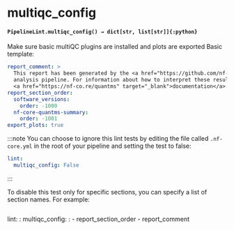 # multiqc_config

#### `PipelineLint.multiqc_config() → dict[str, list[str]]{:python}`

Make sure basic multiQC plugins are installed and plots are exported
Basic template:

```yaml
report_comment: >
  This report has been generated by the <a href="https://github.com/nf-core/quantms" target="_blank">nf-core/quantms</a>
  analysis pipeline. For information about how to interpret these results, please see the
  <a href="https://nf-co.re/quantms" target="_blank">documentation</a>.
report_section_order:
  software_versions:
    order: -1000
  nf-core-quantms-summary:
    order: -1001
export_plots: true
```

:::note
You can choose to ignore this lint tests by editing the file called
`.nf-core.yml` in the root of your pipeline and setting the test to false:

```yaml
lint:
  multiqc_config: False
```

:::

To disable this test only for specific sections, you can specify a list of section names.
For example:

```yaml

```

lint:
: multiqc_config:
: - report_section_order
\- report_comment
